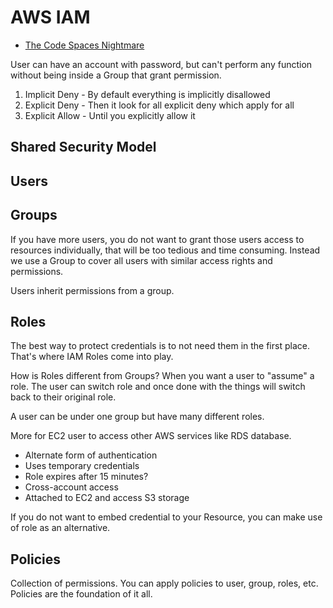 # AWS IAM

* [The Code Spaces Nightmare](http://blog.trendmicro.com/the-code-spaces-nightmare/)

User can have an account with password, but can't perform any function without being inside a Group that grant permission.

1. Implicit Deny - By default everything is implicitly disallowed
2. Explicit Deny - Then it look for all explicit deny which apply for all
3. Explicit Allow - Until you explicitly allow it

## Shared Security Model



## Users

## Groups

If you have more users, you do not want to grant those users access to resources individually, that will be too tedious and time consuming. Instead we use a Group to cover all users with similar access rights and permissions.

Users inherit permissions from a group.

## Roles

The best way to protect credentials is to not need them in the first place. That's where IAM Roles come into play.

How is Roles different from Groups? When you want a user to "assume" a role. The user can switch role and once done with the things will switch back to their original role.

A user can be under one group but have many different roles.

More for EC2 user to access other AWS services like RDS database.

* Alternate form of authentication
* Uses temporary credentials
* Role expires after 15 minutes?
* Cross-account access
* Attached to EC2 and access S3 storage

If you do not want to embed credential to your Resource, you can make use of role as an alternative.

## Policies

Collection of permissions. You can apply policies to user, group, roles, etc. Policies are the foundation of it all.